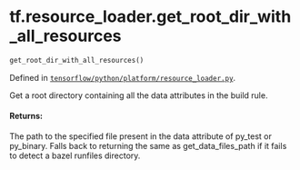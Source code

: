 <div itemscope itemtype="http://developers.google.com/ReferenceObject">
<meta itemprop="name" content="tf.resource_loader.get_root_dir_with_all_resources" />
</div>

# tf.resource_loader.get_root_dir_with_all_resources

``` python
get_root_dir_with_all_resources()
```



Defined in [`tensorflow/python/platform/resource_loader.py`](https://www.tensorflow.org/code/tensorflow/python/platform/resource_loader.py).

Get a root directory containing all the data attributes in the build rule.

#### Returns:

  The path to the specified file present in the data attribute of py_test
  or py_binary. Falls back to returning the same as get_data_files_path if it
  fails to detect a bazel runfiles directory.